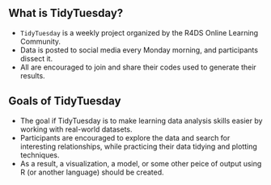 ## What is TidyTuesday?

- `TidyTuesday` is a weekly project organized by the R4DS Online Learning Community.
- Data is posted to social media every Monday morning, and participants dissect it.  
- All are encouraged to join and share their codes used to generate their results.

## Goals of TidyTuesday

- The goal if TidyTuesday is to make learning data analysis skills easier by working with real-world datasets. 
- Participants are encouraged to explore the data and search for interesting relationships, while practicing their data tidying and plotting techniques.
- As a result, a visualization, a model, or some other peice of output using R (or another language) should be created. 
